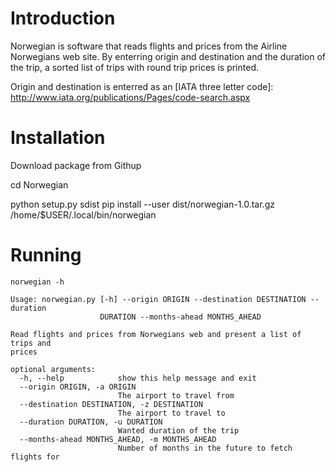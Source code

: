 Introduction
============

Norwegian is software that reads flights and prices from the Airline Norwegians web site.
By enterring origin and destination and the duration of the trip, a sorted list of trips with round trip prices is printed.

Origin and destination is enterred as an [IATA three letter code]: http://www.iata.org/publications/Pages/code-search.aspx


Installation
============
Download package from Githup

cd Norwegian

python setup.py sdist
pip install --user dist/norwegian-1.0.tar.gz
/home/$USER/.local/bin/norwegian

Running
=======

```
norwegian -h

Usage: norwegian.py [-h] --origin ORIGIN --destination DESTINATION --duration
                    DURATION --months-ahead MONTHS_AHEAD

Read flights and prices from Norwegians web and present a list of trips and
prices

optional arguments:
  -h, --help            show this help message and exit
  --origin ORIGIN, -a ORIGIN
                        The airport to travel from
  --destination DESTINATION, -z DESTINATION
                        The airport to travel to
  --duration DURATION, -u DURATION
                        Wanted duration of the trip
  --months-ahead MONTHS_AHEAD, -m MONTHS_AHEAD
                        Number of months in the future to fetch flights for
```
